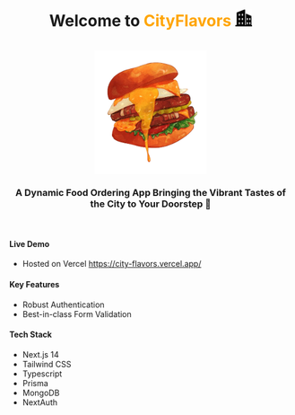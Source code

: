 <div style="display:flex;justify-content:center;align-items:center;flex-direction:column;">
    <h1 align="center">Welcome to <span style="color:orange;">CityFlavors</span> <img src="./public/building.png" width="30" height="30"></h1>
    <br>
    <img src="./public/heroImage.png" width="200" height="220">
    <h3 align="center">A Dynamic Food Ordering App Bringing the Vibrant Tastes of the City to Your Doorstep 🍴</h3>
    <br>
</div>

#### Live Demo
  - Hosted on Vercel https://city-flavors.vercel.app/
#### Key Features
  - Robust Authentication
  - Best-in-class Form Validation
#### Tech Stack
  - Next.js 14
  - Tailwind CSS
  - Typescript
  - Prisma
  - MongoDB
  - NextAuth
